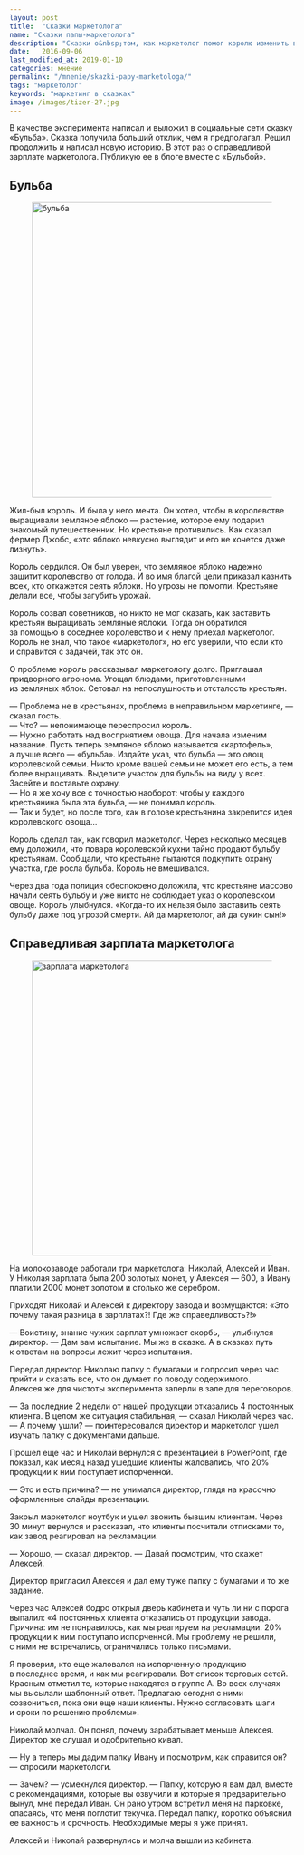 ```yaml
---
layout: post
title:  "Сказки маркетолога"
name: "Сказки папы-маркетолога"
description: "Сказки о&nbsp;том, как маркетолог помог королю изменить восприятие земляного яблока и&nbsp;как директор обосновал справедливость зарплат маркетологов."
date:   2016-09-06
last_modified_at: 2019-01-10
categories: мнение
permalink: "/mnenie/skazki-papy-marketologa/"
tags: "маркетолог"
keywords: "маркетинг в сказках"
image: /images/tizer-27.jpg
---
```


<p>В&nbsp;качестве эксперимента написал и&nbsp;выложил в&nbsp;социальные сети сказку «Бульба». Сказка получила больший отклик, чем я&nbsp;предполагал. Решил продолжить и&nbsp;написал новую историю. В&nbsp;этот раз о&nbsp;справедливой зарплате маркетолога. Публикую ее&nbsp;в&nbsp;блоге вместе с&nbsp;«Бульбой».</p>

<h2>Бульба</h2>
<figure itemscope itemtype="http://schema.org/ImageObject">
<img src="https://res.cloudinary.com/bartoshevich/image/upload/q_auto,f_auto/v1540025113/skazka1.jpg" alt="бульба" width="695" height="521" class="img-responsive" itemprop="contentUrl" />
</figure>

<p>Жил-был король. И&nbsp;была у&nbsp;него мечта. Он&nbsp;хотел, чтобы в&nbsp;королевстве выращивали земляное яблоко&nbsp;— растение, которое ему подарил знакомый путешественник. Но&nbsp;крестьяне противились. Как сказал фермер Джобс, «это яблоко невкусно выглядит и&nbsp;его не&nbsp;хочется даже лизнуть».</p>
<p>Король сердился. Он&nbsp;был уверен, что земляное яблоко надежно защитит королевство от&nbsp;голода. И&nbsp;во&nbsp;имя благой цели приказал казнить всех, кто откажется сеять яблоки. Но&nbsp;угрозы не&nbsp;помогли. Крестьяне делали все, чтобы загубить урожай.</p>
<p>Король созвал советников, но&nbsp;никто не&nbsp;мог сказать, как заставить крестьян выращивать земляные яблоки. Тогда он&nbsp;обратился за&nbsp;помощью в&nbsp;соседнее королевство и&nbsp;к&nbsp;нему приехал маркетолог. Король не&nbsp;знал, что такое «маркетолог», но&nbsp;его уверили, что если кто и&nbsp;справится с&nbsp;задачей, так это&nbsp;он.</p>
<p>О&nbsp;проблеме король рассказывал маркетологу долго. Приглашал придворного агронома. Угощал блюдами, приготовленными из&nbsp;земляных яблок. Сетовал на&nbsp;непослушность и&nbsp;отсталость крестьян.</p>
<p>—&nbsp;Проблема не&nbsp;в&nbsp;крестьянах, проблема в&nbsp;неправильном маркетинге,&nbsp;— сказал гость.<br/>
 —&nbsp;Что? —&nbsp;непонимающе переспросил король.<br/>
 —&nbsp;Нужно работать над восприятием овоща. Для начала изменим название. Пусть теперь земляное яблоко называется «картофель», а&nbsp;лучше всего&nbsp;— «бульба». Издайте указ, что бульба&nbsp;— это овощ королевской семьи. Никто кроме вашей семьи не&nbsp;может его есть, а&nbsp;тем более выращивать. Выделите участок для бульбы на&nbsp;виду у&nbsp;всех. Засейте и&nbsp;поставьте охрану.<br/>
 —&nbsp;Но&nbsp;я&nbsp;же хочу все с&nbsp;точностью наоборот: чтобы у&nbsp;каждого крестьянина была эта бульба,&nbsp;— не&nbsp;понимал король.<br/>
 —&nbsp;Так и&nbsp;будет, но&nbsp;после того, как в&nbsp;голове крестьянина закрепится идея королевского овоща...
</p>
<p>Король сделал так, как говорил маркетолог. Через несколько месяцев ему доложили, что повара королевской кухни тайно продают бульбу крестьянам. Сообщали, что крестьяне пытаются подкупить охрану участка, где росла бульба. Король не&nbsp;вмешивался.</p>
<p>Через два года полиция обеспокоено доложила, что крестьяне массово начали сеять бульбу и&nbsp;уже никто не&nbsp;соблюдает указ о&nbsp;королевском овоще. Король улыбнулся. «Когда-то их&nbsp;нельзя было заставить сеять бульбу даже под угрозой смерти. Ай&nbsp;да&nbsp;маркетолог, ай&nbsp;да&nbsp;сукин сын!»</p>

<h2>Справедливая зарплата маркетолога</h2>

<figure itemscope itemtype="http://schema.org/ImageObject">
<img src="https://res.cloudinary.com/bartoshevich/image/upload/q_auto,f_auto/v1540025114/skazka2.jpg" alt="зарплата маркетолога" width="695" height="521" class="img-responsive" itemprop="contentUrl" />
</figure>


<p>На&nbsp;молокозаводе работали три маркетолога: Николай, Алексей и&nbsp;Иван. У&nbsp;Николая зарплата была 200 золотых монет, у&nbsp;Алексея&nbsp;— 600, а&nbsp;Ивану платили 2000 монет золотом и&nbsp;столько&nbsp;же серебром.</p>
<p>Приходят Николай и&nbsp;Алексей к&nbsp;директору завода и&nbsp;возмущаются: «Это почему такая разница в&nbsp;зарплатах?! Где&nbsp;же справедливость?!»</p>
<p>—&nbsp;Воистину, знание чужих зарплат умножает скорбь,&nbsp;— улыбнулся директор. —&nbsp;Дам вам испытание. Мы&nbsp;же в&nbsp;сказке. А&nbsp;в&nbsp;сказках путь к&nbsp;ответам на&nbsp;вопросы лежит через испытания.</p>
<p>Передал директор Николаю папку с&nbsp;бумагами и&nbsp;попросил через час прийти и&nbsp;сказать все, что он&nbsp;думает по&nbsp;поводу содержимого. Алексея&nbsp;же для чистоты эксперимента заперли в&nbsp;зале для переговоров.</p>
<p>—&nbsp;За&nbsp;последние 2&nbsp;недели от&nbsp;нашей продукции отказались 4&nbsp;постоянных клиента. В&nbsp;целом&nbsp;же ситуация стабильная,&nbsp;— сказал Николай через час.<br/>
 —&nbsp;А&nbsp;почему ушли? —&nbsp;поинтересовался директор и&nbsp;маркетолог ушел изучать папку с&nbsp;документами дальше.
</p>
<p>Прошел еще час и&nbsp;Николай вернулся с&nbsp;презентацией в&nbsp;PowerPoint, где показал, как месяц назад ушедшие клиенты жаловались, что&nbsp;20% продукции к&nbsp;ним поступает испорченной.</p>
<p>—&nbsp;Это и&nbsp;есть причина? —&nbsp;не&nbsp;унимался директор, глядя на&nbsp;красочно оформленные слайды презентации.</p>
<p>Закрыл маркетолог ноутбук и&nbsp;ушел звонить бывшим клиентам. Через 30&nbsp;минут вернулся и&nbsp;рассказал, что клиенты посчитали отписками&nbsp;то, как завод реагировал на&nbsp;рекламации.</p>
<p>—&nbsp;Хорошо,&nbsp;— сказал директор. —&nbsp;Давай посмотрим, что скажет Алексей.</p>
<p>Директор пригласил Алексея и&nbsp;дал ему туже папку с&nbsp;бумагами и&nbsp;то&nbsp;же задание.</p>
<p>Через час Алексей бодро открыл дверь кабинета и&nbsp;чуть&nbsp;ли ни&nbsp;с&nbsp;порога выпалил: «4&nbsp;постоянных клиента отказались от&nbsp;продукции завода. Причина: им&nbsp;не&nbsp;понравилось, как мы&nbsp;реагируем на&nbsp;рекламации.&nbsp;20% продукции к&nbsp;ним поступало испорченной. Мы&nbsp;проблему не&nbsp;решили, с&nbsp;ними не&nbsp;встречались, ограничились только письмами.</p>
<p>Я&nbsp;проверил, кто еще жаловался на&nbsp;испорченную продукцию в&nbsp;последнее время, и&nbsp;как мы&nbsp;реагировали. Вот список торговых сетей. Красным отметил&nbsp;те, которые находятся в&nbsp;группе А.&nbsp;Во&nbsp;всех случаях мы&nbsp;высылали шаблонный ответ. Предлагаю сегодня с&nbsp;ними созвониться, пока они еще наши клиенты. Нужно согласовать шаги и&nbsp;сроки по&nbsp;решению проблемы».</p>
<p>Николай молчал. Он&nbsp;понял, почему зарабатывает меньше Алексея. Директор&nbsp;же слушал и&nbsp;одобрительно кивал.</p>
<p>—&nbsp;Ну&nbsp;а&nbsp;теперь мы&nbsp;дадим папку Ивану и&nbsp;посмотрим, как справится&nbsp;он? —&nbsp;спросили маркетологи.</p>
<p>—&nbsp;Зачем? —&nbsp;усмехнулся директор. —&nbsp;Папку, которую я&nbsp;вам дал, вместе с&nbsp;рекомендациями, которые вы&nbsp;озвучили и&nbsp;которые я&nbsp;предварительно вынул, мне передал Иван. Он&nbsp;рано утром встретил меня на&nbsp;парковке, опасаясь, что меня поглотит текучка. Передал папку, коротко объяснил ее&nbsp;важность и&nbsp;срочность. Необходимые меры я&nbsp;уже принял.</p>
<p>Алексей и&nbsp;Николай развернулись и&nbsp;молча вышли из&nbsp;кабинета.</p>
